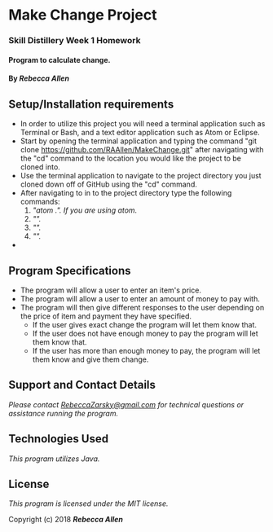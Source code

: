 # Make Change Project 

### Skill Distillery Week 1 Homework

#### Program to calculate change.

#### By _**Rebecca Allen**_

## Setup/Installation requirements

* In order to utilize this project you will need a terminal application such as Terminal or Bash, and a text editor application such as Atom or Eclipse. 
* Start by opening the terminal application and typing the command "git clone https://github.com/RAAllen/MakeChange.git" after navigating with the "cd" command to the location you would like the project to be cloned into.
* Use the terminal application to navigate to the project directory you just cloned down off of GitHub using the "cd" command.
* After navigating to in to the project directory type the following commands:
    1. _"atom .". If you are using atom._
    2. _""._
    3. _""._
    4. _""._
* 

## Program Specifications

* The program will allow a user to enter an item's price.
* The program will allow a user to enter an amount of money to pay with.
* The program will then give different responses to the user depending on the price of item and payment they have specified.
    * If the user gives exact change the program will let them know that.
    * If the user does not have enough money to pay the program will let them know that.
    * If the user has more than enough money to pay, the program will let them know and give them change.

## Support and Contact Details

_Please contact RebeccaZarsky@gmail.com for technical questions or assistance running the program._

## Technologies Used

_This program utilizes Java._

## License

_This program is licensed under the MIT license._

Copyright (c) 2018 **_Rebecca Allen_**
